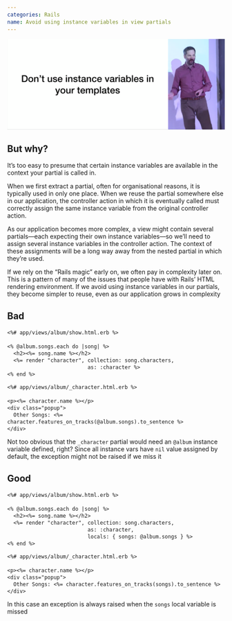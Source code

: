 ```yaml
---
categories: Rails
name: Avoid using instance variables in view partials
---
```


![](../aux_assets/images/aaron_view_instance_vars.png)

## But why?
It’s too easy to presume that certain instance variables are available in the context your partial is called in.

When we first extract a partial, often for organisational reasons, it is typically used in only one place. When we reuse the partial somewhere else in our application, the controller action in which it is eventually called must correctly assign the same instance variable from the original controller action.

As our application becomes more complex, a view might contain several partials—each expecting their own instance variables—so we’ll need to assign several instance variables in the controller action. The context of these assignments will be a long way away from the nested partial in which they’re used.

If we rely on the “Rails magic” early on, we often pay in complexity later on. This is a pattern of many of the issues that people have with Rails’ HTML rendering environment. If we avoid using instance variables in our partials, they become simpler to reuse, even as our application grows in complexity

## Bad

```erb
<%# app/views/album/show.html.erb %>

<% @album.songs.each do |song| %>
  <h2><%= song.name %></h2>
  <%= render "character", collection: song.characters,
                          as: :character %>
<% end %>
```

```erb
<%# app/views/album/_character.html.erb %>

<p><%= character.name %></p>
<div class="popup">
  Other Songs: <%= character.features_on_tracks(@album.songs).to_sentence %>
</div>
```

Not too obvious that the `_character` partial would need an `@album` instance variable defined, right?
Since all instance vars have `nil` value assigned by default, the exception might not be raised if we miss it

## Good

```erb
<%# app/views/album/show.html.erb %>

<% @album.songs.each do |song| %>
  <h2><%= song.name %></h2>
  <%= render "character", collection: song.characters,
                          as: :character,
                          locals: { songs: @album.songs } %>
<% end %>
```

```erb
<%# app/views/album/_character.html.erb %>

<p><%= character.name %></p>
<div class="popup">
  Other Songs: <%= character.features_on_tracks(songs).to_sentence %>
</div>
```

In this case an exception is always raised when the `songs` local variable is missed
